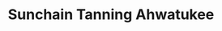 ---
title: "Sunchain Tanning Ahwatukee"
url: /phoenix/sunchain-tanning-ahwatukee/
shop: Kosmetik
---